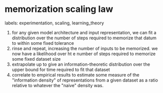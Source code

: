 # memorization scaling law

labels: experimentation, scaling, learning_theory

1. for any given model architecture and input representation, we can fit a distribution over the number of steps required to memorize that datum to within some fixed tolerance
2. rinse and repeat, increasing the number of inputs to be memorized. we now have a likelihood over ht e number of steps required to memorize some fixed dataset size
3. extrapolate up to give an information-theoretic distribution over the upper bound for time required to fit that dataset
4. correlate to empirical results to estimate some measure of the "information density" of representations from a given dataset as a ratio relative to whatever the "naive" density was.
